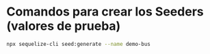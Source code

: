 # Comandos para crear los Seeders (valores de prueba)

```bash
npx sequelize-cli seed:generate --name demo-bus
```